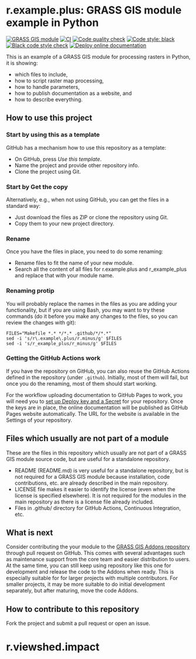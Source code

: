 # r.example.plus: GRASS GIS module example in Python

[![GRASS GIS module](https://img.shields.io/badge/GRASS%20GIS-module-%23009000)](https://grass.osgeo.org/)
[![CI](https://github.com/wenzeslaus/r.example.plus/workflows/CI/badge.svg)](https://github.com/wenzeslaus/r.example.plus/actions?query=workflow%3A%22CI%22)
[![Code quality check](https://github.com/wenzeslaus/r.example.plus/workflows/Code%20quality%20check/badge.svg)](https://github.com/wenzeslaus/r.example.plus/actions?query=workflow%3A%22Code%20quality%20check%22)
[![Code style: black](https://img.shields.io/badge/code%20style-black-000000.svg)](https://github.com/psf/black)
[![Black code style check](https://github.com/wenzeslaus/r.example.plus/workflows/Black%20code%20style%20check/badge.svg)](https://github.com/wenzeslaus/r.example.plus/actions?query=workflow%3A%22Black%20code%20style%20check%22)
[![Deploy online documentation](https://github.com/wenzeslaus/r.example.plus/workflows/Deploy%20online%20documentation/badge.svg)](https://github.com/wenzeslaus/r.example.plus/actions?query=workflow%3A%22Deploy%20online%20documentation%22)

This is an example of a GRASS GIS module for processing rasters in Python,
it is showing:
* which files to include,
* how to script raster map processing,
* how to handle parameters,
* how to publish documentation as a website, and
* how to describe everything.

## How to use this project

### Start by using this as a template

GitHub has a mechanism how to use this repository as a template:

* On GitHub, press *Use this template*.
* Name the project and provide other repository info.
* Clone the project using Git.

### Start by Get the copy

Alternatively, e.g., when not using GitHub, you can get the files in
a standard way:

* Just download the files as ZIP or clone the repository using Git.
* Copy them to your new project directory.

### Rename

Once you have the files in place, you need to do some renaming:

* Rename files to fit the name of your new module.
* Search all the content of all files for r.example.plus and
  r_example_plus and replace that with your module name.

### Renaming protip

You will probably replace the names in the files as you are adding your
functionality, but if you are using Bash, you may want to try these
commands (do it before you make any changes to the files, so you can
review the changes with git):

```
FILES="Makefile *.* */*.* .github/*/*.*"
sed -i 's/r\.example\.plus/r.minus/g' $FILES
sed -i 's/r_example_plus/r_minus/g' $FILES
```

### Getting the GitHub Actions work

If you have the repository on GitHub, you can also reuse the GitHub
Actions defined in the repository (under `.github`). Initially, most of
them will fail, but once you do the renaming, most of them should start
working.

For the workflow uploading documentation to GitHub Pages to
work, you will need you to
[set up Deploy key and a Secret](https://github.com/marketplace/actions/github-pages-action#1-add-ssh-deploy-key)
for your repository. Once the keys are in place, the online documentation
will be published as GitHub Pages website automatically.
The URL for the website is available in the Settings of your repository.

## Files which usually are not part of a module

These are the files in this repository which usually are not part of
a GRASS GIS module source code, but are useful for a standalone repository.

* README (README.md) is very useful for a standalone repository,
  but is not required for a GRASS GIS module because installation,
  code contributions, etc. are already described in the main repository.
* LICENSE file makes it easier to identify the license (even when the
  license is specified elsewhere). It is not required for the modules
  in the main repository as there is a license file already included.
* Files in .github/ directory for GitHub Actions, Continuous Integration, etc.

## What is next

Consider contributing the your module to the
[GRASS GIS Addons repository](https://grass.osgeo.org/development/code-submission/)
through pull request on GitHub.
This comes with several advantages such as maintenance support
from the core team and easier distribution to users.
At the same time, you can still keep using
repository like this one for development and release the
code to the Addons when ready. This is especially suitable for
for larger projects with multiple contributors.
For smaller projects, it may be more suitable to do initial
development separately, but after maturing, move the code Addons.

## How to contribute to this repository

Fork the project and submit a pull request or open an issue.
# r.viewshed.impact
